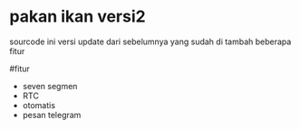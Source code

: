 # pakan ikan versi2

sourcode ini versi update dari sebelumnya yang sudah di tambah beberapa fitur

#fitur
  - seven segmen
  - RTC
  - otomatis
  - pesan telegram
